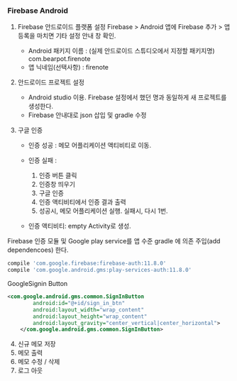 ### Firebase Android

1. Firebase 안드로이드 플랫폼 설정
Firebase > Android 앱에 Firebase 추가 > 앱 등록을 마치면 기타 설정 안내 창 확인.
    - Android 패키지 이름 : (실제 안드로이드 스튜디오에서 지정할 패키지명) com.bearpot.firenote
    - 앱 닉네임(선택사항) : firenote

2. 안드로이드 프로젝트 설정
	- Android studio 이용. Firebase 설정에서 했던 명과 동일하게 새 프로젝트를 생성한다.
	- Firebase 안내대로 json 삽입 및 gradle 수정

3. 구글 인증
	- 인증 성공 : 메모 어플리케이션 액티비티로 이동.
	- 인증 실패 : 
		1. 인증 버튼 클릭
		2. 인증창 띄우기
		3. 구글 인증
		4. 인증 액티비티에서 인증 결과 출력
		5. 성공시, 메모 어플리케이션 실행. 실패시, 다시 1번.

	- 인증 액티비티: empty Activity로 생성.

Firebase 인증 모듈 및 Google play service를 앱 수준 gradle 에 의존 주입(add dependencoes) 한다.
```gradle
compile 'com.google.firebase:firebase-auth:11.8.0'
compile 'com.google.android.gms:play-services-auth:11.8.0'
```

GoogleSignin Button
```xml
<com.google.android.gms.common.SignInButton
        android:id="@+id/sign_in_btn"
        android:layout_width="wrap_content"
        android:layout_height="wrap_content"
        android:layout_gravity="center_vertical|center_horizontal">
    </com.google.android.gms.common.SignInButton>
```
4. 신규 메모 저장
5. 메모 출력
6. 메모 수정 / 삭제
7. 로그 아웃